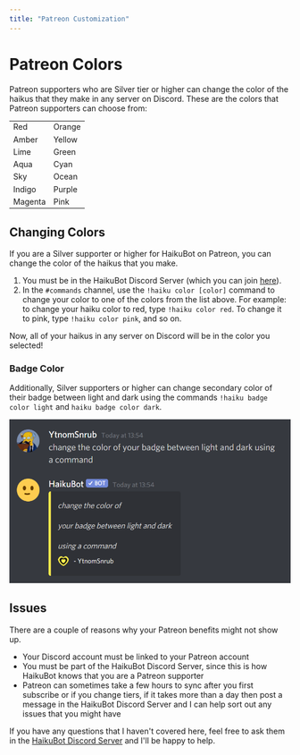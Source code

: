 ```yaml
---
title: "Patreon Customization"
---
```


# Patreon Colors

Patreon supporters who are Silver tier or higher can change the color of the haikus that they make in any server on Discord. These are the colors that Patreon supporters can choose from:

<table class="color-block-table color-patreon-table">
    <tbody>
        <tr>
            <td class="color-block color-patreon-red">Red</td>
            <td class="color-block color-patreon-orange">Orange</td>
        </tr>
        <tr>
            <td class="color-block color-patreon-amber">Amber</td>
            <td class="color-block color-patreon-yellow">Yellow</td>
        </tr>
        <tr>
            <td class="color-block color-patreon-lime">Lime</td>
            <td class="color-block color-patreon-green">Green</td>
        </tr>
        <tr>
            <td class="color-block color-patreon-aqua">Aqua</td>
            <td class="color-block color-patreon-cyan">Cyan</td>
        </tr>
        <tr>
            <td class="color-block color-patreon-sky">Sky</td>
            <td class="color-block color-patreon-ocean">Ocean</td>
        </tr>
        <tr>
            <td class="color-block color-patreon-indigo">Indigo</td>
            <td class="color-block color-patreon-purple">Purple</td>
        </tr>
        <tr>
            <td class="color-block color-patreon-magenta">Magenta</td>
            <td class="color-block color-patreon-pink">Pink</td>
        </tr>
    </tbody>
</table>

## Changing Colors

If you are a Silver supporter or higher for HaikuBot on Patreon, you can change the color of the haikus that you make.

1. You must be in the HaikuBot Discord Server (which you can join [here](https://discord.gg/Cm5v93M)).
1. In the `#commands` channel, use the `!haiku color [color]` command to change your color to one of the colors from the list above. For example: to change your haiku color to red, type `!haiku color red`. To change it to pink, type `!haiku color pink`, and so on.

Now, all of your haikus in any server on Discord will be in the color you selected!

### Badge Color

Additionally, Silver supporters or higher can change secondary color of their badge between light and dark using the commands `!haiku badge color light` and `haiku badge color dark`.

![Patreon Badge Color](/haikubot/img/haiku-patreon-badge-color.png)

## Issues

There are a couple of reasons why your Patreon benefits might not show up.

- Your Discord account must be linked to your Patreon account
- You must be part of the HaikuBot Discord Server, since this is how HaikuBot knows that you are a Patreon supporter
- Patreon can sometimes take a few hours to sync after you first subscribe or if you change tiers, if it takes more than a day then post a message in the HaikuBot Discord Server and I can help sort out any issues that you might have

If you have any questions that I haven't covered here, feel free to ask them in the [HaikuBot Discord Server](https://discord.gg/Cm5v93M) and I'll be happy to help.
